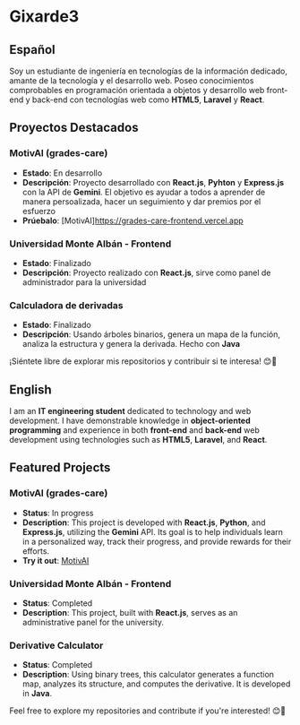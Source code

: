 # Gixarde3

## Español
Soy un estudiante de ingeniería en tecnologías de la información dedicado, amante de la tecnología y el desarrollo web. Poseo conocimientos comprobables en programación orientada a objetos y desarrollo web front-end y back-end con tecnologías web como **HTML5**, **Laravel** y **React**.

## Proyectos Destacados

### MotivAI (grades-care)
- **Estado**: En desarrollo
- **Descripción**: Proyecto desarrollado con **React.js**, **Pyhton** y **Express.js** con la API de **Gemini**. El objetivo es ayudar a todos a aprender de manera persoalizada, hacer un seguimiento y dar premios por el esfuerzo
- **Prúebalo**: [MotivAI]https://grades-care-frontend.vercel.app

### Universidad Monte Albán - Frontend
- **Estado**: Finalizado
- **Descripción**: Proyecto realizado con **React.js**, sirve como panel de administrador para la universidad

### Calculadora de derivadas
- **Estado**: Finalizado
- **Descripción**: Usando árboles binarios, genera un mapa de la función, analiza la estructura y genera la derivada. Hecho con **Java**

¡Siéntete libre de explorar mis repositorios y contribuir si te interesa! 😊🚀

## English
I am an **IT engineering student** dedicated to technology and web development. I have demonstrable knowledge in **object-oriented programming** and experience in both **front-end** and **back-end** web development using technologies such as **HTML5**, **Laravel**, and **React**.

## Featured Projects

### MotivAI (grades-care)
- **Status**: In progress
- **Description**: This project is developed with **React.js**, **Python**, and **Express.js**, utilizing the **Gemini** API. Its goal is to help individuals learn in a personalized way, track their progress, and provide rewards for their efforts.
- **Try it out**: [MotivAI](https://grades-care-frontend.vercel.app)

### Universidad Monte Albán - Frontend
- **Status**: Completed
- **Description**: This project, built with **React.js**, serves as an administrative panel for the university.

### Derivative Calculator
- **Status**: Completed
- **Description**: Using binary trees, this calculator generates a function map, analyzes its structure, and computes the derivative. It is developed in **Java**.

Feel free to explore my repositories and contribute if you're interested! 😊🚀
